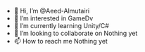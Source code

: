 - 👋 Hi, I’m @Aeed-Almutairi
- 👀 I’m interested in GameDv
- 🌱 I’m currently learning Unity/C#
- 💞️ I’m looking to collaborate on Nothing yet
- 📫 How to reach me Nothing yet

<!---
Aeed-Almutairi/Aeed-Almutairi is a ✨ special ✨ repository because its `README.md` (this file) appears on your GitHub profile.
You can click the Preview link to take a look at your changes.
--->
